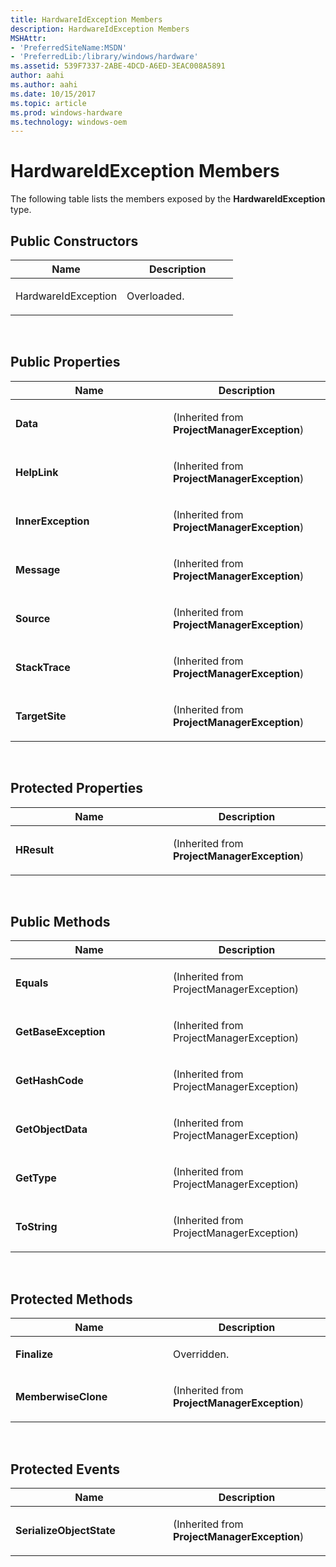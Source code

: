 ```yaml
---
title: HardwareIdException Members
description: HardwareIdException Members
MSHAttr:
- 'PreferredSiteName:MSDN'
- 'PreferredLib:/library/windows/hardware'
ms.assetid: 539F7337-2ABE-4DCD-A6ED-3EAC008A5891
author: aahi
ms.author: aahi
ms.date: 10/15/2017
ms.topic: article
ms.prod: windows-hardware
ms.technology: windows-oem
---
```


# HardwareIdException Members


The following table lists the members exposed by the **HardwareIdException** type.

## <span id="Public_Constructors"></span><span id="public_constructors"></span><span id="PUBLIC_CONSTRUCTORS"></span>Public Constructors


<table>
<colgroup>
<col width="50%" />
<col width="50%" />
</colgroup>
<thead>
<tr class="header">
<th>Name</th>
<th>Description</th>
</tr>
</thead>
<tbody>
<tr class="odd">
<td><p>HardwareIdException</p></td>
<td><p>Overloaded.</p></td>
</tr>
</tbody>
</table>

 

## <span id="Public_Properties"></span><span id="public_properties"></span><span id="PUBLIC_PROPERTIES"></span>Public Properties


<table>
<colgroup>
<col width="50%" />
<col width="50%" />
</colgroup>
<thead>
<tr class="header">
<th>Name</th>
<th>Description</th>
</tr>
</thead>
<tbody>
<tr class="odd">
<td><p><strong>Data</strong></p></td>
<td><p>(Inherited from <strong>ProjectManagerException</strong>)</p></td>
</tr>
<tr class="even">
<td><p><strong>HelpLink</strong></p></td>
<td><p>(Inherited from <strong>ProjectManagerException</strong>)</p></td>
</tr>
<tr class="odd">
<td><p><strong>InnerException</strong></p></td>
<td><p>(Inherited from <strong>ProjectManagerException</strong>)</p></td>
</tr>
<tr class="even">
<td><p><strong>Message</strong></p></td>
<td><p>(Inherited from <strong>ProjectManagerException</strong>)</p></td>
</tr>
<tr class="odd">
<td><p><strong>Source</strong></p></td>
<td><p>(Inherited from <strong>ProjectManagerException</strong>)</p></td>
</tr>
<tr class="even">
<td><p><strong>StackTrace</strong></p></td>
<td><p>(Inherited from <strong>ProjectManagerException</strong>)</p></td>
</tr>
<tr class="odd">
<td><p><strong>TargetSite</strong></p></td>
<td><p>(Inherited from <strong>ProjectManagerException</strong>)</p></td>
</tr>
</tbody>
</table>

 

## <span id="Protected_Properties"></span><span id="protected_properties"></span><span id="PROTECTED_PROPERTIES"></span>Protected Properties


<table>
<colgroup>
<col width="50%" />
<col width="50%" />
</colgroup>
<thead>
<tr class="header">
<th>Name</th>
<th>Description</th>
</tr>
</thead>
<tbody>
<tr class="odd">
<td><p><strong>HResult</strong></p></td>
<td><p>(Inherited from <strong>ProjectManagerException</strong>)</p></td>
</tr>
</tbody>
</table>

 

## <span id="Public_Methods"></span><span id="public_methods"></span><span id="PUBLIC_METHODS"></span>Public Methods


<table>
<colgroup>
<col width="50%" />
<col width="50%" />
</colgroup>
<thead>
<tr class="header">
<th>Name</th>
<th>Description</th>
</tr>
</thead>
<tbody>
<tr class="odd">
<td><p><strong>Equals</strong></p></td>
<td><p>(Inherited from ProjectManagerException)</p></td>
</tr>
<tr class="even">
<td><p><strong>GetBaseException</strong></p></td>
<td><p>(Inherited from ProjectManagerException)</p></td>
</tr>
<tr class="odd">
<td><p><strong>GetHashCode</strong></p></td>
<td><p>(Inherited from ProjectManagerException)</p></td>
</tr>
<tr class="even">
<td><p><strong>GetObjectData</strong></p></td>
<td><p>(Inherited from ProjectManagerException)</p></td>
</tr>
<tr class="odd">
<td><p><strong>GetType</strong></p></td>
<td><p>(Inherited from ProjectManagerException)</p></td>
</tr>
<tr class="even">
<td><p><strong>ToString</strong></p></td>
<td><p>(Inherited from ProjectManagerException)</p></td>
</tr>
</tbody>
</table>

 

## <span id="Protected_Methods"></span><span id="protected_methods"></span><span id="PROTECTED_METHODS"></span>Protected Methods


<table>
<colgroup>
<col width="50%" />
<col width="50%" />
</colgroup>
<thead>
<tr class="header">
<th>Name</th>
<th>Description</th>
</tr>
</thead>
<tbody>
<tr class="odd">
<td><p><strong>Finalize</strong></p></td>
<td><p>Overridden.</p></td>
</tr>
<tr class="even">
<td><p><strong>MemberwiseClone</strong></p></td>
<td><p>(Inherited from <strong>ProjectManagerException</strong>)</p></td>
</tr>
</tbody>
</table>

 

## <span id="Protected_Events"></span><span id="protected_events"></span><span id="PROTECTED_EVENTS"></span>Protected Events


<table>
<colgroup>
<col width="50%" />
<col width="50%" />
</colgroup>
<thead>
<tr class="header">
<th>Name</th>
<th>Description</th>
</tr>
</thead>
<tbody>
<tr class="odd">
<td><p><strong>SerializeObjectState</strong></p></td>
<td><p>(Inherited from <strong>ProjectManagerException</strong>)</p></td>
</tr>
</tbody>
</table>

 

 

 







